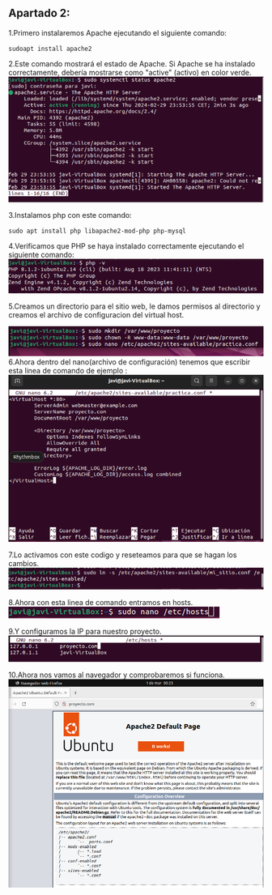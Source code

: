 ## Apartado 2:
1.Primero  instalaremos Apache ejecutando el siguiente comando:  
```
sudoapt install apache2
```
2.Este comando mostrará el estado de Apache. Si Apache se ha instalado correctamente, debería mostrarse como "active" (activo) en color verde.  
![Texto alternativo](./Fotos/e2/f1-3.png)

3.Instalamos php con este comando:
```
sudo apt install php libapache2-mod-php php-mysql
```


4.Verificamos que PHP se haya instalado correctamente ejecutando el siguiente comando:
![Texto alternativo](./Fotos/e2/f1-5.png)

5.Creamos un directorio para el sitio web, le damos permisos al directorio y creamos el archivo de configuracion del virtual host.
 
![Texto alternativo](./Fotos/e2/f2-1.png)
6.Ahora dentro del nano(archivo de configuración) tenemos que escribir esta linea de comando de ejemplo :
![Texto alternativo](./Fotos/e2/f2-2.png)  

7.Lo activamos con este codigo y reseteamos para que se hagan los cambios.
![Texto alternativo](./Fotos/e2/f2-3.png)

8.Ahora con esta linea de comando entramos en hosts. 
![Texto alternativo](./Fotos/e2/f2-4.png)

9.Y configuramos la IP para nuestro proyecto. 
![Texto alternativo](./Fotos/e2/f2-5.png)

10.Ahora nos vamos al navegador y comprobaremos si funciona. 
![Texto alternativo](./Fotos/e2/f2-6.png)



